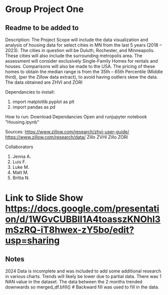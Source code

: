 # Group Project One 
## Readme to be added to 
Description:
The Project Scope will include the data visualization and analysis of housing data for select cities in MN from the last 5 years (2018 – 2023). The cities in question will be Duluth, Rochester, and Minneapolis. These cities will also include the surrounding metropolis area. The assessment will consider exclusively Single-Family Homes for rentals and houses. Comparisons will also be made to the USA.
The pricing of these homes to obtain the median range  is from the 35th – 65th Percentile (Middle third), (per the Zillow data extract), to avoid having outliers skew the data. The data obtained are ZHVI and ZORI

Dependancies to install:
1. import matplotlib.pyplot as plt
2. import pandas as pd

How to run:
Download Dependancies
Open and runjupyter notebook "Housing.ipynb" 

Sources:
https://www.zillow.com/research/zhvi-user-guide/
https://www.zillow.com/research/data/
Zillo ZVHI
Zillo ZORI

Collaborators

1. Jenna A.
2. Luis F.
3. Luke M.
4. Matt M.
5. Britta N.

# Link to Slide Show https://docs.google.com/presentation/d/1WGvCUBBlI1A4toasszKNOhl3mSzRQ-iT8hwex-zY5bo/edit?usp=sharing
## Notes
2024 Data is incomplete and was included to add some additional research in various charts. Trends will likely be lower due to partial data. 
There was 1 NAN value in the dataset. The data between the 2 months trended downwards so merged_df.bfill()  # Backward fill was used to fill in the data. 
